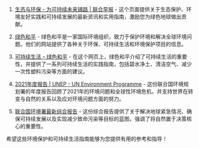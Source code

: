 1. [生态与环保 - 为可持续未来铺路 | 联合早报](https://www.zaobao.com.sg/lifestyle/eco) - 这个页面提供关于生态保护、环境友好实践和可持续发展的最新资讯和实用指南，激励您为绿色地球做出贡献。

2. [绿色和平](https://www.greenpeace.org.cn/) - 绿色和平是一家国际环境组织，致力于保护环境和解决全球环境问题。他们的网站提供了各种关于环保、可持续生活和环境保护项目的信息。

3. [可持续生活 – 绿色和平](https://www.greenpeace.org.cn/live-sustainably/) - 在这个网页上，绿色和平介绍了可持续生活的重要性，并提供了一系列可持续生活的实践指南，包括碧水净土、清洁空气、减少一次性塑料污染等方面的建议。

4. [2021年度报告 | UNEP - UN Environment Programme](https://www.unep.org/zh-hans/resources/2021niandubaogao) - 这份联合国环境规划署的年度报告回顾了2021年的环境问题和全球性环境危机，并支持世界在转变与自然的关系以及应对环境问题方面的努力。

5. [联合国环境署最新综合报告](https://www.unep.org/zh-hans/xinwenyuziyuan/xinwengao/lianheguohuanjingshuzuixinzonghebaogao) - 这份综合报告提供了关于解决地球紧急情况、确保可持续发展以及实现减少致命污染等目标的蓝图，强调了将自然置于决策核心的重要性。

希望这些环境保护和可持续生活指南能够为您提供有用的参考和指导！
